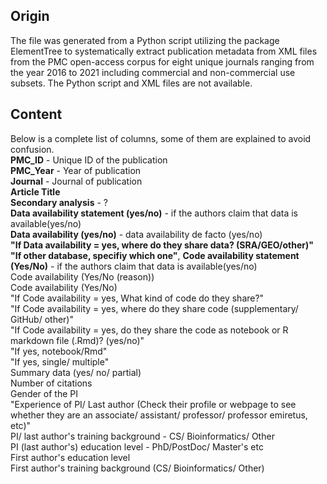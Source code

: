 ## Origin
The file was generated from a Python script utilizing the package ElementTree to systematically extract publication metadata from XML files from the PMC open-access corpus for eight unique journals ranging from the year 2016 to 2021 including commercial and non-commercial use subsets. The Python script and XML files are not available.
## Content
Below is a complete list of columns, some of them are explained to avoid confusion.\
**PMC_ID** -  Unique ID of the publication\
**PMC_Year** - Year of publication\
**Journal** - Journal of publication\
**Article Title**\
**Secondary analysis** - ?\
**Data availability statement (yes/no)** - if the authors claim that data is available(yes/no)\
**Data availability (yes/no)** - data availability de facto (yes/no)\
**"If Data availability = yes, where do they share data? (SRA/GEO/other)"**\
**"If other database, specifiy which one"**,
**Code availability statement (Yes/No)** - if the authors claim that data is available(yes/no)\
Code availability (Yes/No (reason))\
Code availability (Yes/No)\
"If Code availability = yes, What kind of code do they share?"\
"If Code availability = yes, where do they share code (supplementary/ GitHub/ other)"\
"If Code availability = yes, do they share the code as notebook or R markdown file (.Rmd)? (yes/no)"\
"If yes, notebook/Rmd"\
"If yes, single/ multiple"\
Summary data (yes/ no/ partial)\
Number of citations\
Gender of the PI\
"Experience of PI/ Last author (Check their profile or webpage to see whether they are an associate/ assistant/ professor/ professor emiretus, etc)"\
PI/ last author's training background - CS/ Bioinformatics/ Other\
PI (last author's) education level - PhD/PostDoc/ Master's etc\
First author's education level\
First author's training background (CS/ Bioinformatics/ Other)
